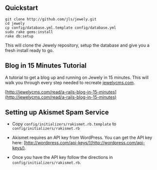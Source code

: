 ## Quickstart

    git clone http://github.com/jls/jewely.git
    cd jewely
    cp config/database.yml.template config/database.yml
    sudo rake gems:install
    rake db:setup
    
This will clone the Jewely repository, setup the database and give you a fresh install ready to go. 

## Blog in 15 Minutes Tutorial

A tutorial to get a blog up and running on Jewely in 15 minutes.  This will walk you through every step needed to recreate [jewelycms.com](http://jewelycms.com).

[http://jewelycms.com/read/a-rails-blog-in-15-minutes](http://jewelycms.com/read/a-rails-blog-in-15-minutes)

## Setting up Akismet Spam Service

*  Copy `config/initializers/rakismet.rb.template` to `config/initializers/rakismet.rb`

*  Akismet requires an API key from WordPress.  You can get the API key here: [http://wordpress.com/api-keys/](http://wordpress.com/api-keys/).  

*  Once you have the API key follow the directions in `config/initializers/rakismet.rb`.

